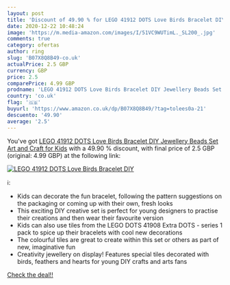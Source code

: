 ```yaml
---
layout: post
title: 'Discount of 49.90 % for LEGO 41912 DOTS Love Birds Bracelet DIY '
date: 2020-12-22 10:48:24
image: 'https://m.media-amazon.com/images/I/51VC9WUTimL._SL200_.jpg'
comments: true
category: ofertas
author: ring
slug: 'B07X8Q8B49-co.uk'
actualPrice: 2.5 GBP
currency: GBP
price: 2.5
comparePrice: 4.99 GBP
prodname: 'LEGO 41912 DOTS Love Birds Bracelet DIY Jewellery Beads Set  Art and Craft for Kids'
country: 'co.uk'
flag: '🇬🇧'
buyurl: 'https://www.amazon.co.uk/dp/B07X8Q8B49/?tag=tolees0a-21'
descuento: '49.90'
average: '2.5'
---
```


You've got [LEGO 41912 DOTS Love Birds Bracelet DIY Jewellery Beads Set  Art and Craft for Kids](https://www.amazon.co.uk/dp/B07X8Q8B49/?tag=tolees0a-21) with a  49.90 % discount, with final price of 2.5 GBP (original: 4.99 GBP) at the following link:

[![LEGO 41912 DOTS Love Birds Bracelet DIY ](https://m.media-amazon.com/images/I/51VC9WUTimL._SL200_.jpg)](https://www.amazon.co.uk/dp/B07X8Q8B49/?tag=tolees0a-21)

ℹ️:

- Kids can decorate the fun bracelet, following the pattern suggestions on the packaging or coming up with their own, fresh looks
- This exciting DIY creative set is perfect for young designers to practise their creations and then wear their favourite version
- Kids can also use tiles from the LEGO DOTS 41908 Extra DOTS - series 1 pack to spice up their bracelets with cool new decorations
- The colourful tiles are great to create within this set or others as part of new, imaginative fun
- Creativity jewellery on display! Features special tiles decorated with birds, feathers and hearts for young DIY crafts and arts fans

[Check the deal!!](https://www.amazon.co.uk/dp/B07X8Q8B49/?tag=tolees0a-21)

